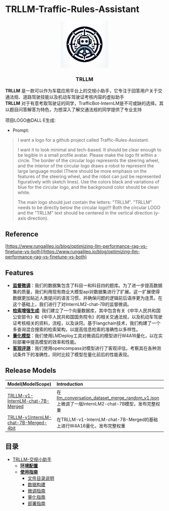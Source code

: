# TRLLM-Traffic-Rules-Assistant
<!-- PROJECT SHIELDS -->



<!-- PROJECT LOGO -->

<div align="center">
  <a href="https://github.com/lindsey-chang/TRLLM-Traffic-Rules-Assistant">
    <img src="assets/logo.png" alt="Logo" width="30%">
  </a>
<h3 align="center">TRLLM</h3>
</div>
<p>
<b>TRLLM</b> 是一款可以作为车载应用平台上的交规小助手，它专注于回答用户关于交通法规、道路驾驶技能以及机动车驾驶证考核内容的虚拟助手</br>
<b>TRLLM</b> 对于有意考取驾驶证的同学，TrafficBot-InternLM是不可或缺的选择。其以题目问答解答为特色，为想深入了解交通法规的同学提供了专业支持
</p>

项目LOGO由DALL·E生成:
- Prompt:
> I want a logo for a github project called Traffic-Rules-Assistant. 
>
> I want it to look minimal and tech-based. It should be clear enough to be legible in a small profile avatar. Please make the logo fit within a circle. The border of the circular logo represents the steering wheel, and the interior of the circular logo draws a robot to represent the large language model (There should be more emphasis on the features of the steering wheel, and the robot can just be represented figuratively with sketch lines). Use the colors black and variations of blue for the circular logo, and the background color should be clean white.
>
> The main logo should just contain the letters: "TRLLM".  "TRLLM" needs to be directly below the circular logo!!! Both the circular LOGO and the "TRLLM" text should be centered in the vertical direction (y-axis direction).
 

## Reference
[https://www.rungalileo.io/blog/optimizing-llm-performance-rag-vs-finetune-vs-both](https://www.rungalileo.io/blog/optimizing-llm-performance-rag-vs-finetune-vs-both)



##  Features
- [**监督微调**]()：我们的数据集包含了科目一和科目四的题库。为了进一步提高数据集的质量，我们利用现有商业大模型api对数据集进行了扩展。这一扩展使得数据更加贴近人类提问的语言习惯，并确保问题的逻辑前后语序更为连贯。在这个基础上，我们进行了对InternLM2-chat-7B的监督微调。
- [**检索增强生成**](): 我们建立了一个向量数据库，其中包含有关《中华人民共和国公安部令》和《中华人民共和国国务院令》的相关交通法规，以及机动车驾驶证考核相关的资料，流程，以及诀窍。基于langchain技术，我们构建了一个多查询混合搜索的检索架构，以提高信息检索的准确性以多样性。
- [**量化模型**]()：我们使用LMDeploy工具对微调后的模型进行W4A16量化，以在实际部署中提高模型的效率和性能。
- [**客观评测**]()：我们使用opencompass对模型进行了客观评估，考察其在各种测试条件下的准确性，同时比较了模型在量化前后的性能表现。


##  Release Models
| Model(ModelScope)                                                                                           | Introduction                                                                                                   | 
|:------------------------------------------------------------------------------------------------------------|:---------------------------------------------------------------------------------------------------------------|
| [TRLLM-v1-InternLM-chat-7B-Merged]()                                                                          |    在[llm_conversation_dataset_merge_random_v1.json]()上微调了一版InternLM2-chat-7B模型，发布完整权重                                 |
| [TRLLM-v1InternLM-chat-7B-Merged-4bit]()                                                                      |  在TRLLM-v1-InternLM-chat-7B-Merged的基础上进行W4A16量化，发布完整权重                             |

## 目录
- [TRLLM-交规小助手]()
  - [**环境配置**]()
  - [**使用指南**]()
    - [文件目录说明]()
    - [数据构建]()
    - [微调指南]()
    - [量化指南]()
    - [部署指南]()

